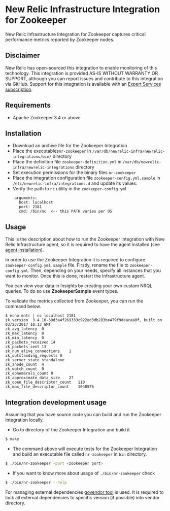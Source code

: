 # New Relic Infrastructure Integration for Zookeeper
New Relic Infrastructure Integration for Zookeeper captures critical performance metrics reported by Zookeeper nodes.

## Disclaimer
New Relic has open-sourced this integration to enable monitoring of this technology. This integration is provided AS-IS WITHOUT WARRANTY OR SUPPORT, although you can report issues and contribute to this integration via GitHub. Support for this integration is available with an [Expert Services subscription](newrelic.com/expertservices).

## Requirements
* Apache Zookeeper 3.4 or above

## Installation
* Download an archive file for the Zookeeper Integration
* Place the executables`nr-zookeeper` in `/var/db/newrelic-infra/newrelic-integrations/bin/` directory
* Place the definition file `zookeeper-definition.yml` in `/var/db/newrelic-infra/newrelic-integrations` directory
* Set execution permissions for the binary files `nr-zookeeper`
* Place the integration configuration file `zookeeper-config.yml.sample` in `/etc/newrelic-infra/integrations.d` and update its values.
* Verify the path to  `nc` utility in the  `zookeeper-config.yml`  

```
    arguments:
      host: localhost
      port: 2181
      cmd: /bin/nc  <-- this PATH varies per OS
```

## Usage
This is the description about how to run the Zookeeper Integration with New Relic Infrastructure agent, so it is required to have the agent installed (see [agent installation](https://docs.newrelic.com/docs/infrastructure/new-relic-infrastructure/installation/install-infrastructure-linux)).

In order to use the Zookeeper Integration it is required to configure `zookeeper-config.yml.sample` file. Firstly, rename the file to `zookeeper-config.yml`. Then, depending on your needs, specify all instances that you want to monitor. Once this is done, restart the Infrastructure agent.

You can view your data in Insights by creating your own custom NRQL queries. To
do so use **ZookeeperSample** event types.


To validate the metrics collected from Zookeeper, you can run the command below.  

```
$ echo mntr | nc localhost 2181
zk_version	3.4.10-39d3a4f269333c922ed3db283be479f9deacaa0f, built on 03/23/2017 10:13 GMT
zk_avg_latency	0
zk_max_latency	0
zk_min_latency	0
zk_packets_received	14
zk_packets_sent	13
zk_num_alive_connections	1
zk_outstanding_requests	0
zk_server_state	standalone
zk_znode_count	4
zk_watch_count	0
zk_ephemerals_count	0
zk_approximate_data_size	27
zk_open_file_descriptor_count	110
zk_max_file_descriptor_count	1048576
```

## Integration development usage
Assuming that you have source code you can build and run the Zookeeper Integration locally.
* Go to directory of the Zookeeper Integration and build it
```bash
$ make
```
* The command above will execute tests for the Zookeeper Integration and build an executable file called `nr-zookeeper` in `bin` directory.
```bash
$ ./bin/nr-zookeeper -port <zookeeper port>
```
* If you want to know more about usage of `./bin/nr-zookeeper` check
```bash
$ ./bin/nr-zookeeper --help
```

For managing external dependencies [govendor tool](https://github.com/kardianos/govendor) is used. It is required to lock all external dependencies to specific version (if possible) into vendor directory.
